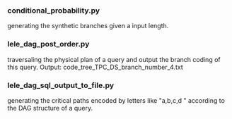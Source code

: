 ### conditional_probability.py
generating the synthetic branches given a input length. 

### lele_dag_post_order.py
traversaling the physical plan of a query and output the branch coding of this query.
Output:    code_tree_TPC_DS_branch_number_4.txt

### lele_dag_sql_output_to_file.py
generating the critical paths encoded by letters like "a,b,c,d " according to the DAG structure of a query. 
